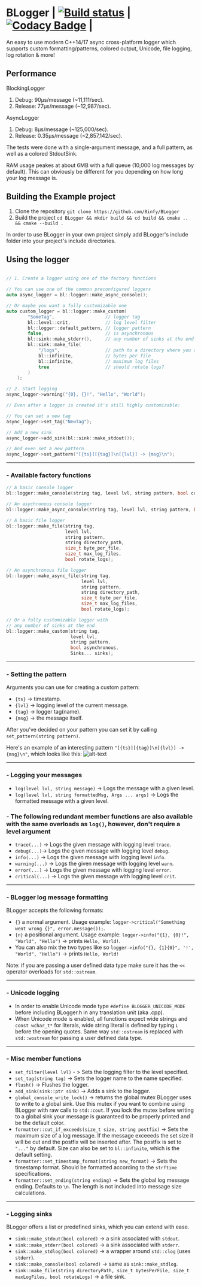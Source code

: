 # BLogger | [![Build status](https://ci.appveyor.com/api/projects/status/nbwtd4mu4cjmnjcm?svg=true)](https://ci.appveyor.com/project/8infy/blogger) | [![Codacy Badge](https://api.codacy.com/project/badge/Grade/19f939802f724ad4a53854068325f0a3)](https://www.codacy.com/app/8infy/BLogger?utm_source=github.com&amp;utm_medium=referral&amp;utm_content=8infy/BLogger&amp;utm_campaign=Badge_Grade) |

An easy to use modern C++14/17 async cross-platform logger which supports custom formatting/patterns, colored output, Unicode, file logging, log rotation & more!

## Performance
BlockingLogger
1. Debug: 90μs/message (~11,111/sec).
2. Release: 77μs/message (~12,987/sec).  

AsyncLogger
1. Debug: 8μs/message (~125,000/sec).
2. Release: 0.35μs/message (~2,857,142/sec).

The tests were done with a single-argument message, and a full pattern, as well as a colored StdoutSink.

RAM usage peakes at about 6MB with a full queue (10,000 log messages by default). This can obviously be different for you depending on how long your log message is.
## Building the Example project
1. Clone the repository `git clone https://github.com/8infy/BLogger`
2. Build the project `cd BLogger && mkdir build && cd build && cmake .. && cmake --build .` 

In order to use BLogger in your own project simply add BLogger's include folder into your project's include directories.
## Using the logger  
```cpp

// 1. Create a logger using one of the factory functions

// You can use one of the common preconfigured loggers
auto async_logger = bl::logger::make_async_console();

// Or maybe you want a fully customizable one
auto custom_logger = bl::logger::make_custom(
        "SomeTag",                   // logger tag
        bl::level::crit,             // log level filter
        bl::logger::default_pattern, // logger pattern
        false,                       // is asynchronous
        bl::sink::make_stderr(),     // any number of sinks at the end
        bl::sink::make_file(
            "/logs",                 // path to a directory where you want the log files to be stored
            bl::infinite,            // bytes per file
            bl::infinite,            // maximum log files
            true                     // should rotate logs?
        )
    );

// 2. Start logging
async_logger->warning("{0}, {}!", "Hello", "World");

// Even after a logger is created it's still highly customizable:

// You can set a new tag
async_logger->set_tag("NewTag");

// Add a new sink
async_logger->add_sink(bl::sink::make_stdout());

// And even set a new pattern
async_logger->set_pattern("[{ts}][{tag}]\n[{lvl}] -> {msg}\n");
```
---
### - Available factory functions
```cpp
// A basic console logger
bl::logger::make_console(string tag, level lvl, string pattern, bool colored);

// An asychronous console logger
bl::logger::make_async_console(string tag, level lvl, string pattern, bool colored);

// A basic file logger
bl::logger::make_file(string tag, 
                      level lvl, 
                      string pattern,
                      string directory_path,
                      size_t byte_per_file,
                      size_t max_log_files,
                      bool rotate_logs);

// An asynchronous file logger
bl::logger::make_async_file(string tag, 
                            level lvl, 
                            string pattern,
                            string directory_path,
                            size_t byte_per_file,
                            size_t max_log_files,
                            bool rotate_logs);

// Or a fully customizable logger with
// any number of sinks at the end
bl::logger::make_custom(string tag,
                        level lvl,
                        string pattern,
                        bool asynchronous,
                        Sinks... sinks);
```

---
### - Setting the pattern  
Arguments you can use for creating a custom pattern:
-   `{ts}` -> timestamp.
-   `{lvl}` -> logging level of the current message.
-   `{tag}` -> logger tag(name).
-   `{msg}` -> the message itself.  

After you've decided on your pattern you can set it by calling `set_pattern(string pattern)`.

Here's an example of an interesting pattern `"[{ts}][{tag}]\n[{lvl}] -> {msg}\n"`, which looks like this:
![alt-text](https://i.ibb.co/w0yfBcL/BLogger.png)

---
### - Logging your messages
-   `log(level lvl, string message)` -> Logs the message with a given level.  
-   `log(level lvl, string formattedMsg, Args ... args)` -> Logs the formatted message with a given level.

### - The following redundant member functions are also available with the same overloads as `log()`, however, don't require a level argument
-   `trace(...)` -> Logs the given message with logging level `trace`.
-   `debug(...)`-> Logs the given message with logging level `debug`.
-   `info(...)` -> Logs the given message with logging level `info`.
-   `warning(...)` -> Logs the given message with logging level `warn`.
-   `error(...)` -> Logs the given message with logging level `error`.
-   `critical(...)` -> Logs the given message with logging level `crit`.

---
### - BLogger log message formatting
BLogger accepts the following formats:
-   `{}` a normal argument. Usage example: `logger->critical("Something went wrong {}", error.message());`.
-   `{n}` a positional argument. Usage example: `logger->info("{1}, {0}!", "World", "Hello")` -> prints `Hello, World!`.
-   You can also mix the two types like so `logger->info("{}, {1}{0}", '!', "World", "Hello")` -> prints `Hello, World!`
  
Note: if you are passing a user defined data type make sure it has the `<<` operator overloads for `std::ostream`.

--- 
### - Unicode logging  
-   In order to enable Unicode mode type `#define BLOGGER_UNICODE_MODE` before including BLogger.h in any translation unit (aka .cpp).  
-   When Unicode mode is enabled, all functions expect wide strings and `const wchar_t*` for literals, wide string literal is defined by typing `L` before the opening quotes. Same way `std::ostream` is replaced with `std::wostream` for passing a user defined data type.
---
### - Misc member functions
-   `set_filter(level lvl)` - > Sets the logging filter to the level specified.
-   `set_tag(string tag)` -> Sets the logger name to the name specified.
-   `flush()` -> Flushes the logger.
-   `add_sink(sink::ptr sink)` -> Adds a sink to the logger.
-   `global_console_write_lock()` -> returns the global mutex BLogger uses to write to a global sink. Use this mutex if you want to combine using BLogger with raw calls to `std::cout`. If you lock the mutex before writing to a global sink your message is guaranteed to be properly printed and be the default color.
-   `formatter::cut_if_exceeds(size_t size, string postfix)` -> Sets the maximum size of a log message. If the message exceeeds the set size it will be cut and the postfix will be inserted after. The postfix is set to `"..."` by default. Size can also be set to `bl::infinite`, which is the default setting.
-   `formatter::set_timestamp_format(string new_format)` -> Sets the timestamp format. Should be formatted according to the `strftime` specifications.
-   `formatter::set_ending(string ending)` -> Sets the global log message ending. Defaults to `\n`. The length is not included into message size calculations.
---
### - Logging sinks
BLogger offers a list or predefined sinks, which you can extend with ease.
-   `sink::make_stdout(bool colored)` -> a sink associated with `stdout`.
-   `sink::make_stderr(bool colored)` -> a sink associated with `stderr`.
-   `sink::make_stdlog(bool colored)` -> a wrapper around `std::clog` (uses `stderr`).
-   `sink::make_console(bool colored)` -> same as `sink::make_stdlog`.
-   `sink::make_file(string directoryPath, size_t bytesPerFile, size_t maxLogFiles, bool rotateLogs)` -> a file sink.

